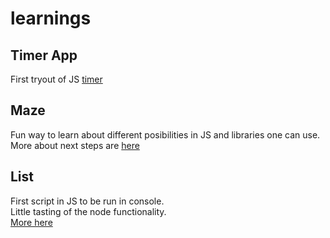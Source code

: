 # learnings

## Timer App

First tryout of JS [timer](https://github.com/o-levchenko/learnings/blob/main/timer/README.md)

## Maze

Fun way to learn about different posibilities in JS and libraries one can use. \
More about next steps are [here](https://github.com/o-levchenko/learnings/blob/main/maze/README.md)

## List

First script in JS to be run in console.\
Little tasting of the node functionality.\
[More here](https://github.com/o-levchenko/learnings/tree/main/list)
